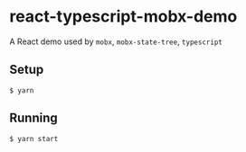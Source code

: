 # react-typescript-mobx-demo
A React demo used by `mobx`, `mobx-state-tree`, `typescript`

## Setup

```
$ yarn
```

## Running

```
$ yarn start
```

